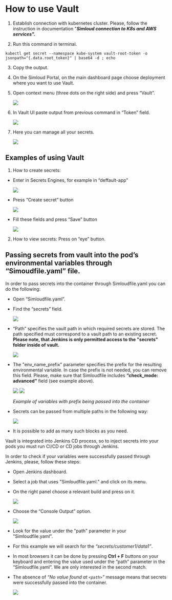 # How to use Vault

1. Establish connection with kubernetes cluster. Please, follow the instruction in documentation "**_Simloud connection to K8s and AWS services"._**

2. Run this command in terminal.
```
kubectl get secret --namespace kube-system vault-root-token -o jsonpath="{.data.root_token}" | base64 -d ; echo
```
3. Copy the output.
4. On the Simloud Portal, on the main dashboard page choose deployment where you want to use Vault.
5. Open context menu (three dots on the right side) and press “Vault”.

   ![](/home/simloud/IdeaProjects/simloud-docs/static/img/onboarding/how-to-use-vault/1.png)

6. In Vault UI paste output from previous command in “Token” field.

   ![](/home/simloud/IdeaProjects/simloud-docs/static/img/onboarding/how-to-use-vault/image3.jpg)

7. Here you can manage all your secrets.

   ![](/home/simloud/IdeaProjects/simloud-docs/static/img/onboarding/how-to-use-vault/image4.jpg)

## Examples of using Vault

1. How to create secrets:

- Enter in Secrets Engines, for example in “deffault-app”

  ![](/home/simloud/IdeaProjects/simloud-docs/static/img/onboarding/how-to-use-vault/image5.jpg)

- Press “Create secret” button

  ![](/home/simloud/IdeaProjects/simloud-docs/static/img/onboarding/how-to-use-vault/image6.jpg)

- Fill these fields and press “Save” button

  ![](/home/simloud/IdeaProjects/simloud-docs/static/img/onboarding/how-to-use-vault/image7.png)

2. How to view secrets: Press on “eye” button.

## Passing secrets from vault into the pod’s environmental variables through “Simoudfile.yaml” file.

In order to pass secrets into the container through Simloudfile.yaml you can do the following:

- Open “Simloudfile.yaml”.

- Find the “secrets” field.

  ![](/home/simloud/IdeaProjects/simloud-docs/static/img/onboarding/how-to-use-vault/image8.jpg)

- “Path” specifies the vault path in which required secrets are stored. The path specified must correspond to a vault path to an existing secret. **Please note, that Jenkins is only permitted access to the "secrets" folder inside of vault.**

  ![](/home/simloud/IdeaProjects/simloud-docs/static/img/onboarding/how-to-use-vault/image9.png)

- The "env_name_prefix" parameter specifies the prefix for the resulting environmental variable. In case the prefix is not needed, you can remove this field. Please, make sure that Simloudfile includes **“check_mode: advanced”** field (see example above).

  ![](/home/simloud/IdeaProjects/simloud-docs/static/img/onboarding/how-to-use-vault/image10.jpg)
  ![](/home/simloud/IdeaProjects/simloud-docs/static/img/onboarding/how-to-use-vault/image11.png)

  _Example of variables with prefix being passed into the container_

- Secrets can be passed from multiple paths in the following way:

  ![](/home/simloud/IdeaProjects/simloud-docs/static/img/onboarding/how-to-use-vault/image12.jpg)

- It is possible to add as many such blocks as you need. 

Vault is integrated into Jenkins CD process, so to inject secrets into your pods you must run CI/CD or CD jobs through Jenkins.

In order to check if your variables were successfully passed through Jenkins, please, follow these steps:

- Open Jenkins dashboard.

- Select a job that uses "Simloudfile.yaml." and click on its menu.

- On the right panel choose a relevant build and press on it.

  ![](/home/simloud/IdeaProjects/simloud-docs/static/img/onboarding/how-to-use-vault/image13.jpg)

- Choose the “Console Output” option.

  ![](/home/simloud/IdeaProjects/simloud-docs/static/img/onboarding/how-to-use-vault/image14.jpg)

- Look for the value under the "path" parameter in your "Simloudfile.yaml".

- For this example we will search for the _“secrets/customer1/data1”_.

- In most browsers it can be done by pressing **Ctrl + F** buttons on your keyboard and entering the value used under the “path” parameter in the “Simloudfile.yaml”. We are only interested in the second match.

- The absence of _“No value found at `<path>`”_ message means that secrets were successfully passed into the container.

  ![](/home/simloud/IdeaProjects/simloud-docs/static/img/onboarding/how-to-use-vault/image15.jpg)
